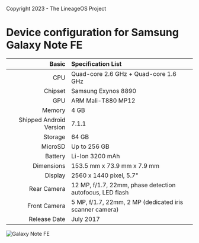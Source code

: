 Copyright 2023 - The LineageOS Project

Device configuration for Samsung Galaxy Note FE
========================================

Basic   | Specification List
-------:|:-------------------------
CPU     | Quad-core 2.6 GHz + Quad-core 1.6 GHz
Chipset | Samsung Exynos 8890
GPU     | ARM Mali-T880 MP12
Memory  | 4 GB
Shipped Android Version | 7.1.1
Storage | 64 GB
MicroSD | Up to 256 GB
Battery | Li-Ion 3200 mAh
Dimensions | 153.5 mm x 73.9 mm x 7.9 mm
Display | 2560 x 1440 pixel, 5.7"
Rear Camera  | 12 MP, f/1.7, 22mm, phase detection autofocus, LED flash
Front Camera | 5 MP, f/1.7, 22mm, 2 MP (dedicated iris scanner camera)
Release Date | July 2017

![Galaxy Note FE](https://fdn2.gsmarena.com/vv/bigpic/samsung-galaxy-note-fe1.jpg "Galaxy Note FE")

